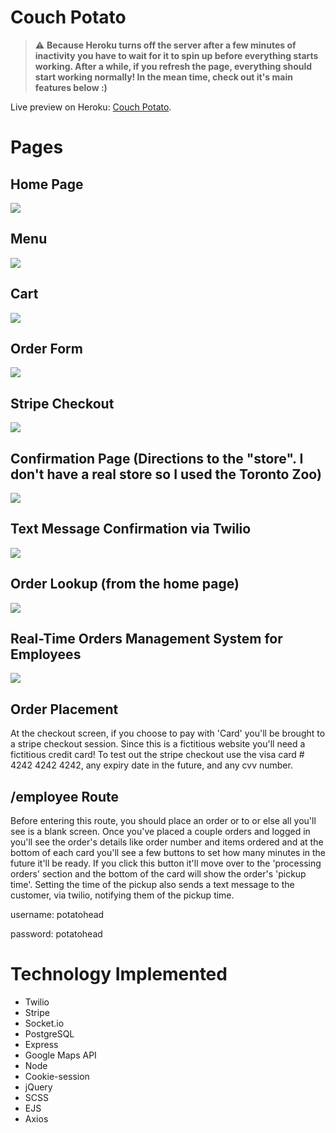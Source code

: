 # Couch Potato
> :warning: **Because Heroku turns off the server after a few minutes of inactivity you have to wait for it to spin up before everything starts working. After a while, if you refresh the page, everything should start working normally! In the mean time, check out it's main features below :)**

Live preview on Heroku: [Couch Potato](https://couch-potatoez.herokuapp.com/).

# Pages
## Home Page
![](https://i.gyazo.com/fa7ca86e4d0e712b8bca55c58c83576f.jpg)

## Menu
![](https://i.gyazo.com/a1fe876a12d786d76f667ce580c2ae6f.jpg)

## Cart
![](https://i.gyazo.com/617aab9fbc6dc4c323937508cbb59804.png)

## Order Form
![](https://i.gyazo.com/7892e822b378c58b466689e8701e692d.png)

## Stripe Checkout
![](https://i.gyazo.com/9a08b30ff3f77cdbaf281b53a8986e79.png)

## Confirmation Page (Directions to the "store". I don't have a real store so I used the Toronto Zoo)
![](https://i.gyazo.com/ab8f4af0e33d86e5fc37328ee458a18a.png)

## Text Message Confirmation via Twilio
![](https://i.gyazo.com/61c2b75cf1201e3eab0afa518b3a5335.png)

## Order Lookup (from the home page)
![](https://i.gyazo.com/4ed0a2b93b7a5816a09955a862147538.png)

## Real-Time Orders Management System for Employees
![](https://i.gyazo.com/3ff9704e671547caa29bba4e86c6ae3b.png)

## Order Placement

At the checkout screen, if you choose to pay with 'Card' you'll be brought to a stripe checkout session. Since this is a fictitious website you'll need a fictitious credit card! To test out the stripe checkout use the visa card # 4242 4242 4242, any expiry date in the future, and any cvv number.

## /employee Route

Before entering this route, you should place an order or to or else all you'll see is a blank screen. Once you've placed a couple orders and logged in you'll see the order's details like order number and items ordered and at the bottom of each card you'll see a few buttons to set how many minutes in the future it'll be ready. If you click this button it'll move over to the 'processing orders' section and the bottom of the card will show the order's 'pickup time'. Setting the time of the pickup also sends a text message to the customer, via twilio, notifying them of the pickup time.

username: potatohead

password: potatohead

# Technology Implemented

- Twilio
- Stripe
- Socket.io
- PostgreSQL
- Express
- Google Maps API
- Node
- Cookie-session
- jQuery
- SCSS
- EJS
- Axios
